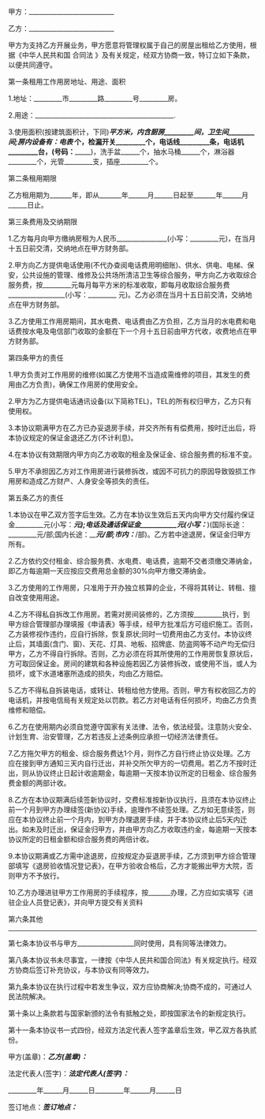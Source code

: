 
 


甲方：___________________________


乙方：___________________________


甲方为支持乙方开展业务，甲方愿意将管理权属于自己的房屋出租给乙方使用，根据《中华人民共和国
合同法
》及有关规定，经双方协商一致，特订立如下条款，以便共同遵守。


第一条租用工作用房地址、用途、面积


1.地址：_________市_________路_________号_________房。


2.用途：____________________________________________.


3.使用面积(按建筑面积计，下同)_________平方米，内含厨房_________间，卫生间________间;房内设备有：电表_____ 个，检漏开关_________个，电话线_________条，电话机_________台，(号码：_________)，洗手盆______个，抽水马桶______个，淋浴器_________个，光管_________支，插座_________个。


第二条租用期限


乙方租用期为_______年，即从_______年______月______日起至_______年______月______日止。


第三条费用及交纳期限


1.乙方每月向甲方缴纳房租为人民币________________(小写：_________元)，在当月十五日前交清，交纳地点在甲方财务部。


2.甲方向乙方提供电话使用(不代办查阅电话费用明细账)、供水、供电、电梯、保安，公共设施的管理、维修及公共场所清洁卫生等综合服务，甲方向乙方收取综合服务费，按_________元每月每平方米的标准收取，即每月收取综合服务费__________________(小写：_________ 元)。乙方必须在当月十五日前交清，交纳地点在甲方财务部。


3.乙方使用工作用房期间，其水电费、电话费由乙方负担，乙方当月的水电费和电话费按水电及电信部门收取的金额在下一个月十五日前由甲方代收，收费地点在甲方财务部。


第四条甲方的责任


1.甲方负责对工作用房的维修(如属乙方使用不当造成需维修的项目，其发生的费用由乙方负责)，确保工作用房的使用安全。


2.甲方为乙方提供电话通讯设备(以下简称TEL)，TEL的所有权归甲方，乙方只有使用权。


3.本协议期满甲方在乙方已办妥退房手续，并交齐所有有偿费用，按时迁出后，将本协议规定的保证金退还乙方(不计利息)。


4.在本协议有效期限内甲方向乙方收取的租金及保证金、综合服务费的标准不变。


5.甲方不承担因乙方对工作用房进行装修拆改，或因不可抗力的原因导致毁损工作用房和造成乙方财产、人身安全等损失的责任。


第五条乙方的责任


1.本协议在甲乙双方签字后生效。乙方在本协议生效后五天内向甲方交付履约保证金_________元(小写：_________元);电话及通话保证金___________元(小写：_________)(国际长途：_________元/部;国内长途：_________元/部;市内：_______/部)。乙方若中途退房，保证金归甲方所有。


2.乙方依约交付租金、综合服务费、水电费、电话费，逾期不交者须缴交滞纳金，即乙方每逾期一天应按应交费用总金额的30%向甲方缴交滞纳金。


3.乙方使用的工作用房，只准用于开办独立核算的企业，不得将其转让、转租、擅自改变使用用途。


4.乙方不得私自拆改工作用房。若需对房间装修的，乙方须按_________执行，到甲方综合管理部办理填报《申请表》等手续，经甲方批准后方可组织施工。否则，乙方装修视作违约，应自行拆除，恢复原状;同时一切费用由乙方支付。本协议终止后，其墙面(含门、窗)、天花、灯具、地板、招牌底、防盗网等不动产均无偿归甲方，乙方不得自行拆除。否则，乙方必须在将其所使用的工作用房恢复原状后，方可取回保证金。房间的建筑和各种设施若因乙方装修拆改，或使用不当，或人为损坏，或下水道堵塞所造成的损失，均由乙方赔偿。


5.乙方不得私自拆装电话，或转让、转租给他方使用。否则，甲方有权收回乙方的电话机，并按电信局有关规定处以罚款。若乙方对电话有任何损坏，均由乙方负责维修和赔偿。


6.乙方在使用期内必须自觉遵守国家有关法律、法令，依法经营。注意防火安全、计划生育、治安管理，乙方若违反上述条例应承担一切经济法律责任。


7.乙方拖欠甲方的租金、综合服务费达1个月，则作乙方自行终止协议处理。乙方应在接到甲方通知三天内自行迁出，并补交所欠甲方的一切费用。若乙方不按时迁出，则从协议终止日起计收逾期金，每逾期一天按本协议所定的日租金、综合服务费金额的两部计收。


8.乙方在本协议期满后续签新协议时，交费标准按新协议执行，且须在本协议终止前一个月到甲方办理续签(新协议)手续，逾理作不续签处理。乙方如无意续签，则应在本协议终止前一个月内，到甲方办理退房手续，并于本协议终止后5天内迁出。如未及时迁出，保证金归甲方，并由甲方向乙方收取违约金，每逾期一天按本协议所定的日租金额和综合服务费的两倍计收。


9.本协议期满或乙方需中途退房，应按规定办妥退房手续，乙方须到甲方综合管理部填写《退房验收情况登记表》，在甲方验收合格后，乙方才能搬出甲方大院，否则甲方不予放行。


10.乙方办理进驻甲方工作用房的手续程序，按_______办理，乙方应如实填写《进驻企业人员登记表》，并向甲方提交有关资料


第六条其他


_________________________________________________________________


第七条本协议书与甲方__________________同时使用，具有同等法律效力。


第八条本协议书未尽事宜，一律按《中华人民共和国合同法》有关规定执行。经双方协商后签订补充协议，与本协议有同等效力。


第九条本协议在执行过程中若发生争议，双方应协商解决;协商不成的，可通过人民法院解决。


第十条以上条款若与国家新颁的法令有抵触之处，即按国家法令的新规定执行。


第十一条本协议书一式四份，经双方法定代表人签字盖章后生效，甲乙双方各执贰份。


甲方(盖章)：_____________乙方(盖章)：_____________


法定代表人(签字)：_______法定代表人(签字)：_______


_________年______月______日_________年______月______日


签订地点：_________________签订地点：_________________
 


 

 
 
 
 
 
  


  
 

  


  


  
 
 
 
 

